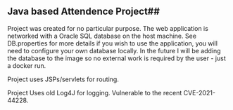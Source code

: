 ## Java based Attendence Project##

Project was created for no particular purpose. The web application is networked with a Oracle SQL database on the host machine. See DB.properties for more details if you wish to use the application, you will need to configure your own database locally. In the future I will be adding the database to the image so no external work is required by the user - just a docker run.

Project uses JSPs/servlets for routing.

Project Uses old Log4J for logging. Vulnerable to the recent CVE-2021-44228.
